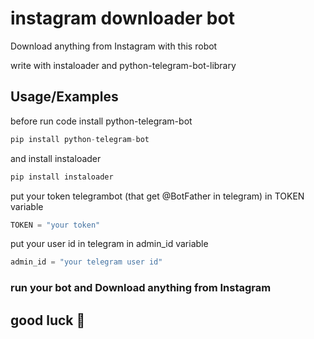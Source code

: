 # instagram downloader bot

 Download anything from Instagram with this robot 

write with instaloader and python-telegram-bot-library


## Usage/Examples

before run code install python-telegram-bot
```python
pip install python-telegram-bot
```
and install instaloader
```python
pip install instaloader
```
put your token telegrambot (that get @BotFather in telegram) in TOKEN variable 

```python
TOKEN = "your token"
```
put your user id in telegram in admin_id variable 

```python
admin_id = "your telegram user id"
```

### run your bot and  Download anything from Instagram 

## good luck 💙
